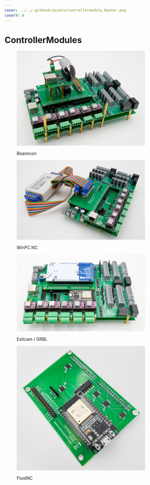 ```yaml
---
cover: ../../.gitbook/assets/controllermodule_banner.png
coverY: 0
---
```


# ControllerModules

<div>

<figure><img src="../../.gitbook/assets/controller beamicon-6-1200px (1).jpg" alt=""><figcaption><p>Beamicon</p></figcaption></figure>

 

<figure><img src="../../.gitbook/assets/controller winpc-4-1200px (1).jpg" alt=""><figcaption><p>WinPC NC</p></figcaption></figure>

 

<figure><img src="../../.gitbook/assets/ocs2-3-1200px.jpg" alt=""><figcaption><p>Estlcam / GRBL</p></figcaption></figure>

 

<figure><img src="../../.gitbook/assets/controller module fluidnc-500px (1).jpg" alt=""><figcaption><p>FluidNC</p></figcaption></figure>

</div>
